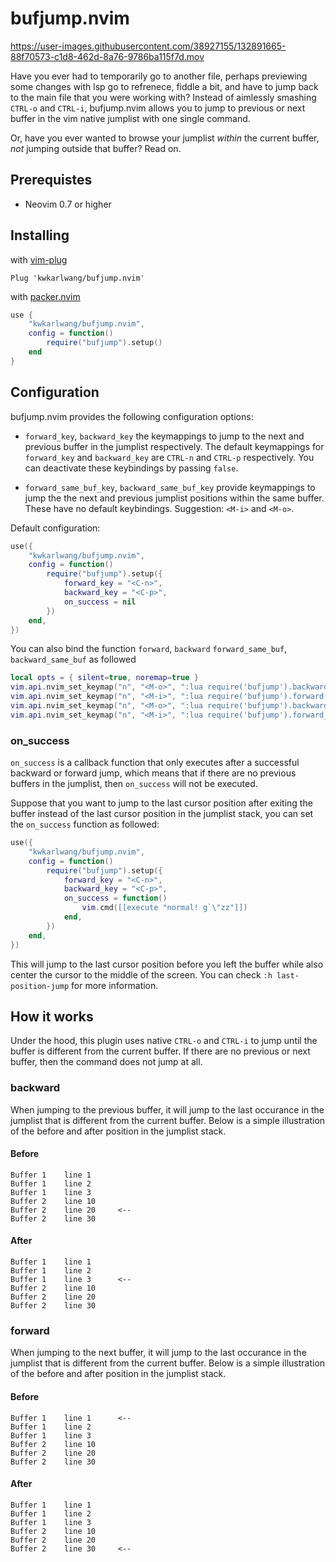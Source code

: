 # bufjump.nvim

https://user-images.githubusercontent.com/38927155/132891665-88f70573-c1d8-462d-8a76-9786ba115f7d.mov

Have you ever had to temporarily go to another file, perhaps previewing some changes with lsp go to refrenece, fiddle a bit, and have to jump back to the main file that you were working with? Instead of aimlessly smashing `CTRL-o` and `CTRL-i`, bufjump.nvim allows you to jump to previous or next buffer in the vim native jumplist with one single command.

Or, have you ever wanted to browse your jumplist _within_ the current buffer, _not_ jumping outside that buffer? Read on.

## Prerequistes

- Neovim 0.7 or higher

## Installing

with [vim-plug](https://github.com/junegunn/vim-plug)

```viml
Plug 'kwkarlwang/bufjump.nvim'
```

with [packer.nvim](https://github.com/wbthomason/packer.nvim)

```lua
use {
    "kwkarlwang/bufjump.nvim",
    config = function()
        require("bufjump").setup()
    end
}
```

## Configuration

bufjump.nvim provides the following configuration options:

- `forward_key`, `backward_key` the keymappings to jump to the next and previous
  buffer in the jumplist respectively. The default keymappings for `forward_key` and `backward_key` are `CTRL-n` and `CTRL-p` respectively. You can deactivate these keybindings by passing `false`.

- `forward_same_buf_key`, `backward_same_buf_key` provide keymappings to jump the the
  next and previous jumplist positions within the same buffer. These have no default keybindings. Suggestion: `<M-i>` and `<M-o>`.

Default configuration:

```lua
use({
    "kwkarlwang/bufjump.nvim",
    config = function()
        require("bufjump").setup({
            forward_key = "<C-n>",
            backward_key = "<C-p>",
            on_success = nil
        })
    end,
})

```

You can also bind the function `forward`, `backward` `forward_same_buf`, `backward_same_buf` as followed

```lua
local opts = { silent=true, noremap=true }
vim.api.nvim_set_keymap("n", "<M-o>", ":lua require('bufjump').backward()<cr>", opts)
vim.api.nvim_set_keymap("n", "<M-i>", ":lua require('bufjump').forward()<cr>", opts)
vim.api.nvim_set_keymap("n", "<M-o>", ":lua require('bufjump').backward_same_buf()<cr>", opts)
vim.api.nvim_set_keymap("n", "<M-i>", ":lua require('bufjump').forward_same_buf()<cr>", opts)
```

### on_success

`on_success` is a callback function that only executes after a successful backward or forward jump, which means that if there are no previous buffers in the jumplist, then `on_success` will not be executed.

Suppose that you want to jump to the last cursor position after exiting the buffer instead of the last cursor position in the jumplist stack, you can set the `on_success` function as followed:

```lua
use({
    "kwkarlwang/bufjump.nvim",
    config = function()
        require("bufjump").setup({
            forward_key = "<C-n>",
            backward_key = "<C-p>",
            on_success = function()
                vim.cmd([[execute "normal! g`\"zz"]])
            end,
        })
    end,
})

```

This will jump to the last cursor position before you left the buffer while also center the cursor to the middle of the screen. You can check `:h last-position-jump` for more information.

## How it works

Under the hood, this plugin uses native `CTRL-o` and `CTRL-i` to jump until the buffer is different from the current buffer. If there are no previous or next buffer, then the command does not jump at all.

### backward

When jumping to the previous buffer, it will jump to the last occurance in the jumplist that is different from the current buffer. Below is a simple illustration of the before and after position in the jumplist stack.

#### Before

```
Buffer 1    line 1
Buffer 1    line 2
Buffer 1    line 3
Buffer 2    line 10
Buffer 2    line 20     <--
Buffer 2    line 30
```

#### After

```
Buffer 1    line 1
Buffer 1    line 2
Buffer 1    line 3      <--
Buffer 2    line 10
Buffer 2    line 20
Buffer 2    line 30
```

### forward

When jumping to the next buffer, it will jump to the last occurance in the jumplist that is different from the current buffer. Below is a simple illustration of the before and after position in the jumplist stack.

#### Before

```
Buffer 1    line 1      <--
Buffer 1    line 2
Buffer 1    line 3
Buffer 2    line 10
Buffer 2    line 20
Buffer 2    line 30
```

#### After

```
Buffer 1    line 1
Buffer 1    line 2
Buffer 1    line 3
Buffer 2    line 10
Buffer 2    line 20
Buffer 2    line 30     <--
```
